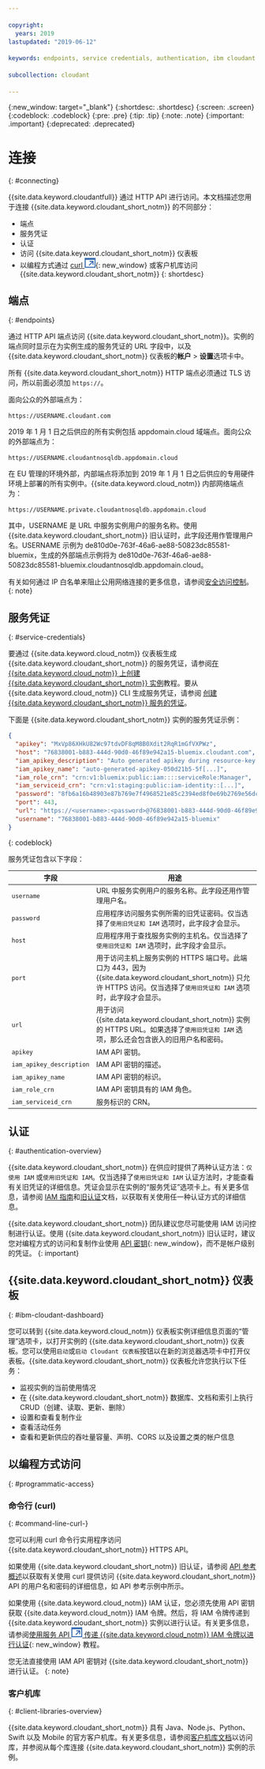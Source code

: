 ```yaml
---

copyright:
  years: 2019
lastupdated: "2019-06-12"

keywords: endpoints, service credentials, authentication, ibm cloudant dashboard, curl, client libraries, IP whitelisting

subcollection: cloudant

---
```


{:new_window: target="_blank"}
{:shortdesc: .shortdesc}
{:screen: .screen}
{:codeblock: .codeblock}
{:pre: .pre}
{:tip: .tip}
{:note: .note}
{:important: .important}
{:deprecated: .deprecated}

<!-- Acrolinx: 2018-07-02 -->

# 连接
{: #connecting}

{{site.data.keyword.cloudantfull}} 通过 HTTP API 进行访问。本文档描述您用于连接 {{site.data.keyword.cloudant_short_notm}} 的不同部分：
- 端点
- 服务凭证
- 认证
- 访问 {{site.data.keyword.cloudant_short_notm}} 仪表板
- 以编程方式通过 [curl ![外部链接图标](../images/launch-glyph.svg "外部链接图标")](https://curl.haxx.se/){: new_window} 或客户机库访问 {{site.data.keyword.cloudant_short_notm}}
{: shortdesc}

## 端点
{: #endpoints}

通过 HTTP API 端点访问 {{site.data.keyword.cloudant_short_notm}}。实例的端点同时显示在为实例生成的服务凭证的 URL 字段中，以及 {{site.data.keyword.cloudant_short_notm}} 仪表板的**帐户** > **设置**选项卡中。

所有 {{site.data.keyword.cloudant_short_notm}} HTTP 端点必须通过 TLS 访问，所以前面必须加 `https://`。

面向公众的外部端点为：

`https://USERNAME.cloudant.com`

2019 年 1 月 1 日之后供应的所有实例包括 appdomain.cloud 域端点。面向公众的外部端点为：

`https://USERNAME.cloudantnosqldb.appdomain.cloud`

在 EU 管理的环境外部，内部端点将添加到 2019 年 1 月 1 日之后供应的专用硬件环境上部署的所有实例中。{{site.data.keyword.cloud_notm}} 内部网络端点为：

`https://USERNAME.private.cloudantnosqldb.appdomain.cloud`

其中，USERNAME 是 URL 中服务实例用户的服务名称。使用 {{site.data.keyword.cloudant_short_notm}} 旧认证时，此字段还用作管理用户名。USERNAME 示例为 de810d0e-763f-46a6-ae88-50823dc85581-bluemix，生成的外部端点示例将为 de810d0e-763f-46a6-ae88-50823dc85581-bluemix.cloudantnosqldb.appdomain.cloud。 

有关如何通过 IP 白名单来阻止公用网络连接的更多信息，请参阅[安全访问控制](https://cloud.ibm.com/docs/services/Cloudant?topic=cloudant-security#secure-access-control)。
{: note}

## 服务凭证
{: #service-credentials}

要通过 {{site.data.keyword.cloud_notm}}
仪表板生成 {{site.data.keyword.cloudant_short_notm}} 的服务凭证，请参阅[在 {{site.data.keyword.cloud_notm}} 上创建 {{site.data.keyword.cloudant_short_notm}} 实例](/docs/services/Cloudant?topic=cloudant-creating-an-ibm-cloudant-instance-on-ibm-cloud#creating-an-ibm-cloudant-instance-on-ibm-cloud)教程。要从 {{site.data.keyword.cloud_notm}} CLI 生成服务凭证，请参阅 [创建 {{site.data.keyword.cloudant_short_notm}}
服务的凭证](/docs/services/Cloudant?topic=cloudant-creating-an-ibm-cloudant-instance-on-ibm-cloud-by-using-the-ibm-cloud-cli#creating-an-ibm-cloudant-instance-on-ibm-cloud-by-using-the-ibm-cloud-cli)。 

下面是 {{site.data.keyword.cloudant_short_notm}} 实例的服务凭证示例：

```json
{
  "apikey": "MxVp86XHkU82Wc97tdvDF8qM8B0Xdit2RqR1mGfVXPWz",
  "host": "76838001-b883-444d-90d0-46f89e942a15-bluemix.cloudant.com",
  "iam_apikey_description": "Auto generated apikey during resource-key [...]",
  "iam_apikey_name": "auto-generated-apikey-050d21b5-5f[...]",
  "iam_role_crn": "crn:v1:bluemix:public:iam::::serviceRole:Manager",
  "iam_serviceid_crn": "crn:v1:staging:public:iam-identity::[...]",
  "password": "8fb6a16b48903e87b769e7f4968521e85c2394ed8f0e69b2769e56dcb27d2e76",
  "port": 443,
  "url": "https://<username>:<password>@76838001-b883-444d-90d0-46f89e942a15-bluemix.cloudant.com",
  "username": "76838001-b883-444d-90d0-46f89e942a15-bluemix"
}
```
{: codeblock}

服务凭证包含以下字段：

字段       |用途
------|--------
`username` |URL 中服务实例用户的服务名称。此字段还用作管理用户名。
`password` |应用程序访问服务实例所需的旧凭证密码。仅当选择了`使用旧凭证和 IAM` 选项时，此字段才会显示。
`host`     |应用程序用于查找服务实例的主机名。仅当选择了`使用旧凭证和 IAM` 选项时，此字段才会显示。
`port`     |用于访问主机上服务实例的 HTTPS 端口号。此端口为 443，因为 {{site.data.keyword.cloudant_short_notm}} 只允许 HTTPS 访问。仅当选择了`使用旧凭证和 IAM` 选项时，此字段才会显示。
`url`|用于访问 {{site.data.keyword.cloudant_short_notm}} 实例的 HTTPS URL。如果选择了`使用旧凭证和 IAM` 选项，那么还会包含嵌入的旧用户名和密码。
`apikey`|IAM API 密钥。
`iam_apikey_description`|IAM API 密钥的描述。
`iam_apikey_name`|IAM API 密钥的标识。
`iam_role_crn`|IAM API 密钥具有的 IAM 角色。
`iam_serviceid_crn`|服务标识的 CRN。

## 认证
{: #authentication-overview}

{{site.data.keyword.cloudant_short_notm}} 在供应时提供了两种认证方法：`仅使用 IAM` 或`使用旧凭证和 IAM`。仅当选择了`使用旧凭证和 IAM` 认证方法时，才能查看有关旧凭证的详细信息。凭证会显示在实例的“服务凭证”选项卡上。有关更多信息，请参阅 [IAM 指南](/docs/services/Cloudant?topic=cloudant-ibm-cloud-identity-and-access-management-iam-#ibm-cloud-identity-and-access-management-iam-)和[旧认证](/docs/services/Cloudant?topic=cloudant-authentication#authentication)文档，以获取有关使用任一种认证方式的详细信息。
 
{{site.data.keyword.cloudant_short_notm}} 团队建议您尽可能使用 IAM 访问控制进行认证。使用 {{site.data.keyword.cloudant_short_notm}} 旧认证时，建议您对编程方式的访问和复制作业使用 [API 密钥](/docs/services/Cloudant?topic=cloudant-authorization#api-keys){: new_window}，而不是帐户级别的凭证。
{: important}

## {{site.data.keyword.cloudant_short_notm}} 仪表板
{: #ibm-cloudant-dashboard}

您可以转到 {{site.data.keyword.cloud_notm}} 仪表板实例详细信息页面的“管理”选项卡，以打开实例的 {{site.data.keyword.cloudant_short_notm}} 仪表板。您可以使用`启动`或`启动 Cloudant 仪表板`按钮以在新的浏览器选项卡中打开仪表板。{{site.data.keyword.cloudant_short_notm}} 仪表板允许您执行以下任务：

- 监视实例的当前使用情况
- 在 {{site.data.keyword.cloudant_short_notm}} 数据库、文档和索引上执行 CRUD（创建、读取、更新、删除）
- 设置和查看复制作业
- 查看活动任务
- 查看和更新供应的吞吐量容量、声明、CORS 以及设置之类的帐户信息

## 以编程方式访问
{: #programmatic-access}

### 命令行 (curl)
{: #command-line-curl-}

您可以利用 curl 命令行实用程序访问 {{site.data.keyword.cloudant_short_notm}} HTTPS API。 

如果使用 {{site.data.keyword.cloudant_short_notm}} 旧认证，请参阅 [API 参考概述](/docs/services/Cloudant?topic=cloudant-api-reference-overview#api-reference-overview)以获取有关使用 curl 提供访问 {{site.data.keyword.cloudant_short_notm}} API 的用户名和密码的详细信息，如 API 参考示例中所示。

如果使用 {{site.data.keyword.cloud_notm}} IAM 认证，您必须先使用 API 密钥获取 {{site.data.keyword.cloud_notm}} IAM 令牌。然后，将 IAM 令牌传递到 {{site.data.keyword.cloudant_short_notm}} 实例以进行认证。有关更多信息，请参阅[使用服务 API ![外部链接图标](../images/launch-glyph.svg "外部链接图标") 传递
{{site.data.keyword.cloud_notm}} IAM 令牌以进行认证](https://cloud.ibm.com/docs/services/iam?topic=iam-iamapikeysforservices#token_auth){: new_window} 
教程。 

您无法直接使用 IAM API 密钥对 {{site.data.keyword.cloudant_short_notm}} 进行认证。
{: note}

### 客户机库
{: #client-libraries-overview}

{{site.data.keyword.cloudant_short_notm}} 具有 Java、Node.js、Python、Swift 以及 Mobile 的官方客户机库。有关更多信息，请参阅[客户机库文档](/docs/services/Cloudant?topic=cloudant-client-libraries#client-libraries)以访问库，并参阅从每个库连接 {{site.data.keyword.cloudant_short_notm}} 实例的示例。 
